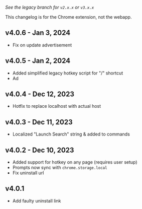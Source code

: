 *See the legacy branch for `v2.x.x` or `v3.x.x`*

This changelog is for the Chrome extension, not the webapp.

## v4.0.6 - Jan 3, 2024
- Fix on update advertisement

## v4.0.5 - Jan 2, 2024
- Added simplified legacy hotkey script for "/" shortcut
- Ad

## v4.0.4 - Dec 12, 2023
- Hotfix to replace localhost with actual host

## v4.0.3 - Dec 11, 2023
- Localized "Launch Search" string & added to commands

## v4.0.2 - Dec 10, 2023
- Added support for hotkey on any page (requires user setup)
- Prompts now sync with `chrome.storage.local`
- Fix uninstall url

## v4.0.1 
- Add faulty uninstall link